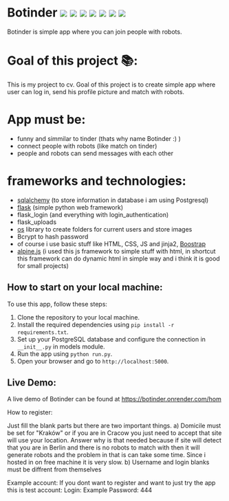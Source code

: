 # Botinder ![](https://img.shields.io/badge/Python-3776AB?style=for-the-badge&logo=python&logoColor=white) ![](https://img.shields.io/badge/HTML5-E34F26?style=for-the-badge&logo=html5&logoColor=white) ![](https://img.shields.io/badge/CSS3-1572B6?style=for-the-badge&logo=css3&logoColor=white) ![](https://img.shields.io/badge/Flask-000000?style=for-the-badge&logo=flask&logoColor=white) ![](https://img.shields.io/badge/Postgresql-07405E?style=for-the-badge&logo=postgresql&logoColor=white) ![](https://img.shields.io/badge/JavaScript-F7DF1E?style=for-the-badge&logo=javascript&logoColor=black) ![]([https://img.shields.io/badge/Postgresql-F7DF1E?style=for-the-badge&logo=postgresql&logoColor=white])
Botinder is simple app where you can join people with robots.

# Goal of this project :books::
This is my project to cv. Goal of this project is to create simple app where user can log in, send his profile picture and match with robots. 


# App must be:
- funny and simmilar to tinder (thats why name Botinder :) )
- connect people with robots (like match on tinder)
- people and robots can send messages with each other

# frameworks and technologies:
- <a href="https://www.sqlalchemy.org/" alt="sqlalchemy">sqlalchemy</a> (to store information in database i am using Postgresql)
- <a href="https://flask.palletsprojects.com/en/2.3.x/" alt="flask">flask</a> (simple python web framework)
- flask_login (and everything with login_authentication)
- flask_uploads
- <a href="https://docs.python.org/3/library/os.html" alt="os">os</a> library to create folders for current users and store images
- Bcrypt to hash password
- of course i use basic stuff like HTML, CSS, JS and jinja2, <a href="https://getbootstrap.com/" alt="Boostrap">Boostrap</a> 
- <a href="https://alpinejs.dev/" alt="alpine.js">alpine.js</a> (i used this js framework to simple stuff with html, in shortcut this framework can do dynamic html in simple way and i think it is good for small projects)

## How to start on your local machine:
To use this app, follow these steps:
1. Clone the repository to your local machine.
2. Install the required dependencies using `pip install -r requirements.txt`.
3. Set up your PostgreSQL database and configure the connection in `__init__.py` in models module.
4. Run the app using `python run.py`.
5. Open your browser and go to `http://localhost:5000`.

## Live Demo:
A live demo of Botinder can be found at https://botinder.onrender.com/hom

How to register:

Just fill the blank parts but there are two important things.
a) Domicile must be set for "Kraków" or if you are in Cracow you just need to accept that site will use your location. Answer why is that needed because if site will detect that you are in Berlin and there is no robots to match with then it will generate robots 
and the problem in that is can take some time. Since i hosted in on free machine it is very slow.
b) Username and login blanks must be diffrent from themselves

Example account:
If you dont want to register and want to just try the app this is test account:
Login: Example
Password: 444


